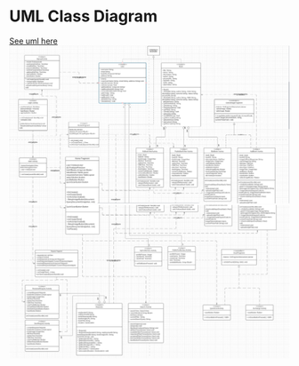 # UML Class Diagram
[See uml here](https://lucid.app/invitations/accept/84c94ad2-c633-4f2c-9eba-239c9fac0ff5)
<img src="uml1.png" />
<img src="uml2.png" />

